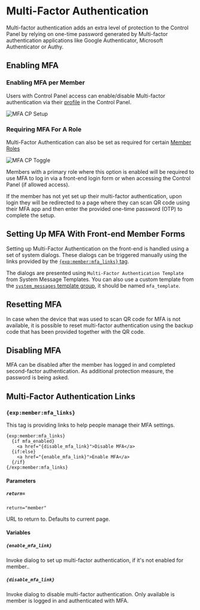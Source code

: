 <!--
    This source file is part of the open source project
    ExpressionEngine User Guide (https://github.com/ExpressionEngine/ExpressionEngine-User-Guide)

    @link      https://expressionengine.com/
    @copyright Copyright (c) 2003-2020, Packet Tide, LLC (https://packettide.com)
    @license   https://expressionengine.com/license Licensed under Apache License, Version 2.0
-->

# Multi-Factor Authentication

Multi-factor authentication adds an extra level of protection to the Control Panel by relying on one-time password generated by Multi-factor authentication applications like Google Authenticator, Microsoft Authenticator or Authy.

## Enabling MFA

### Enabling MFA per Member
Users with Control Panel access can enable/disable Multi-factor authentication via their [profile](control-panel/member-profile.md) in the Control Panel. 

![MFA CP Setup](/_images/2fa-cp-setup.png)

### Requiring MFA For A Role
Multi-Factor Authentication can also be set as required for certain [Member Roles](control-panel/member-manager.md#member-roles)

![MFA CP Toggle](/_images/2fa-cp-toggle.png)

Members with a primary role where this option is enabled will be required to use MFA to log in via a front-end login form or when accessing the Control Panel (if allowed access).

If the member has not yet set up their multi-factor authentication, upon login they will be redirected to a page where they can scan QR code using their MFA app and then enter the provided one-time password (OTP) to complete the setup.


## Setting Up MFA With Front-end Member Forms

Setting up Multi-Factor Authentication on the front-end is handled using a set of system dialogs. These dialogs can be triggered manually using the links provided by the [`{exp:member:mfa_links}` tag](#multi-factor-authentication-links).

The dialogs are presented using `Multi-Factor Authentication Template` from System Message Templates. You can also use a custom template from the [`system_messages` template group](control-panel/template-manager.md#custom-system-messages), it should be named `mfa_template`.


## Resetting MFA

In case when the device that was used to scan QR code for MFA is not available, it is possible to reset multi-factor authentication using the backup code that has been provided together with the QR code. 

## Disabling MFA

MFA can be disabled after the member has logged in and completed second-factor authentication. As additional protection measure, the password is being asked.

## Multi-Factor Authentication Links

### `{exp:member:mfa_links}`

This tag is providing links to help people manage their MFA settings.

    {exp:member:mfa_links}
      {if mfa_enabled}
        <a href="{disable_mfa_link}">Disable MFA</a>
      {if:else}
        <a href="{enable_mfa_link}">Enable MFA</a>
      {/if}
    {/exp:member:mfa_links}

#### Parameters

##### `return=`

    return="member"

URL to return to. Defaults to current page.

#### Variables

##### `{enable_mfa_link}`

Invoke dialog to set up multi-factor authentication, if it's not enabled for member..

##### `{disable_mfa_link}`

Invoke dialog to disable multi-factor authentication. Only available is member is logged in and authenticated with MFA.
